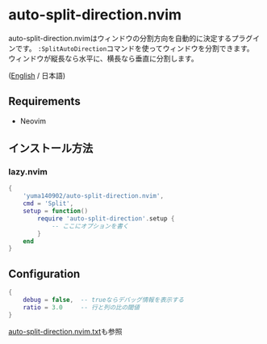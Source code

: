 # auto-split-direction.nvim

auto-split-direction.nvimはウィンドウの分割方向を自動的に決定するプラグインです。
`:SplitAutoDirection`コマンドを使ってウィンドウを分割できます。
ウィンドウが縦長なら水平に、横長なら垂直に分割します。

([English](./README.md) / 日本語)

## Requirements

- Neovim

## インストール方法

### lazy.nvim

```lua
{
    'yuma140902/auto-split-direction.nvim',
    cmd = 'Split',
    setup = function()
        require 'auto-split-direction'.setup {
            -- ここにオプションを書く
        }
    end
}
```

## Configuration

```lua
{
    debug = false,  -- trueならデバッグ情報を表示する
    ratio = 3.0     -- 行と列の比の閾値
}
```

[auto-split-direction.nvim.txt](./doc/auto-split-direction.nvim.jax)も参照

